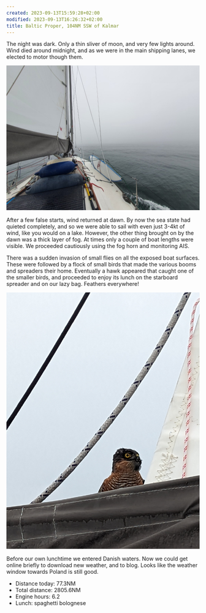 ```yaml
---
created: 2023-09-13T15:59:28+02:00
modified: 2023-09-13T16:26:32+02:00
title: Baltic Proper, 104NM SSW of Kalmar
---
```


The night was dark. Only a thin sliver of moon, and very few lights around. Wind died around midnight, and as we were in the main shipping lanes, we elected to motor though them.

![Image](../2023/d0c82e11cc44b74d33219f0d4b337a4b.jpg) 

After a few false starts, wind returned at dawn. By now the sea state had quieted completely, and so we were able to sail with even just 3-4kt of wind, like you would on a lake. However, the other thing brought on by the dawn was a thick layer of fog. At times only a couple of boat lengths were visible. We proceeded cautiously using the fog horn and monitoring AIS.

There was a sudden invasion of small flies on all the exposed boat surfaces. These were followed by a flock of small birds that made the various booms and spreaders their home. Eventually a hawk appeared that caught one of the smaller birds, and proceeded to enjoy its lunch on the starboard spreader and on our lazy bag. Feathers everywhere!

![Image](../2023/53c46ddb5336c34fb91d910ecafe28e0.jpg) 

Before our own lunchtime we entered Danish waters. Now we could get online briefly to download new weather, and to blog. Looks like the weather window towards Poland is still good.

* Distance today: 77.3NM
* Total distance: 2805.6NM
* Engine hours: 6.2
* Lunch: spaghetti bolognese
